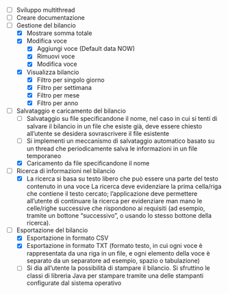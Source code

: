 - [ ] Sviluppo multithread
- [ ] Creare documentazione
- [ ] Gestione del bilancio
  - [x] Mostrare somma totale
  - [x] Modifica voce
    - [x]  Aggiungi voce (Default data NOW)
    - [x] Rimuovi voce
    - [x] Modifica voce
  - [x] Visualizza bilancio
    - [x] Filtro per singolo giorno
    - [x] Filtro per settimana
    - [x] Filtro per mese
    - [x] Filtro per anno
- [ ] Salvataggio e caricamento del bilancio
  - [ ] Salvataggio su file specificandone il nome, nel caso in cui si tenti di salvare il bilancio in un file che esiste già, deve essere chiesto
    all’utente se desidera sovrascrivere il file esistente
  - [ ] Si implementi un meccanismo di salvataggio automatico basato su un thread che periodicamente salva le informazioni in un file temporaneo
  - [x] Caricamento da file specificandone il nome
- [ ] Ricerca di informazioni nel bilancio
  - [x] La ricerca si basa su testo libero che può essere una parte del testo contenuto in una voce
    La ricerca deve evidenziare la prima cella/riga che contiene il testo cercato; l’applicazione deve permettere
    all’utente di continuare la ricerca per evidenziare man mano le celle/righe successive che rispondono ai
    requisiti (ad esempio, tramite un bottone “successivo”, o usando lo stesso bottone della ricerca).
- [ ] Esportazione del bilancio
  - [x] Esportazione in formato CSV
  - [x] Esportazione in formato TXT (formato testo, in cui ogni voce è rappresentata da una riga in un file, e ogni elemento della voce è
    separato da un separatore ad esempio, spazio o tabulazione)
  - [ ] Si dia all’utente la possibilità di stampare il bilancio. Si sfruttino le classi di libreria Java
     per stampare tramite una delle stampanti configurate dal sistema operativo